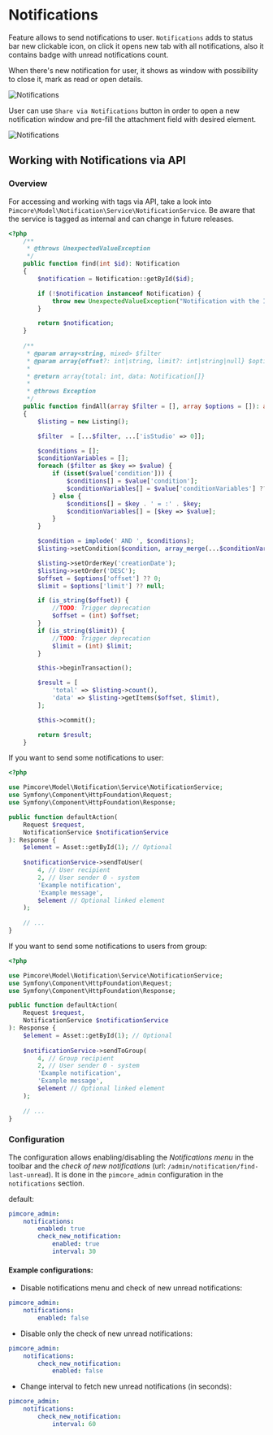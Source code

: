 # Notifications

Feature allows to send notifications to user. `Notifications` adds to status bar new clickable icon, on click it opens new tab with all notifications, also it contains badge with unread notifications count.

When there's new notification for user, it shows as window with possibility to close it, mark as read or open details.

![Notifications](../img/notifications_example.png)

User can use `Share via Notifications` button in order to open a new notification window and pre-fill the attachment field with desired element.

![Notifications](../img/share_via_notifications_example.png)

## Working with Notifications via API

### Overview 

For accessing and working with tags via API, take a look into `Pimcore\Model\Notification\Service\NotificationService`.
Be aware that the service is tagged as internal and can change in future releases.
```php
<?php
    /**
     * @throws UnexpectedValueException
     */
    public function find(int $id): Notification
    {
        $notification = Notification::getById($id);

        if (!$notification instanceof Notification) {
            throw new UnexpectedValueException("Notification with the ID {$id} doesn't exists");
        }

        return $notification;
    }
    
    /**
     * @param array<string, mixed> $filter
     * @param array{offset?: int|string, limit?: int|string|null} $options
     *
     * @return array{total: int, data: Notification[]}
     *
     * @throws Exception
     */
    public function findAll(array $filter = [], array $options = []): array
    {
        $listing = new Listing();

        $filter  = [...$filter, ...['isStudio' => 0]];

        $conditions = [];
        $conditionVariables = [];
        foreach ($filter as $key => $value) {
            if (isset($value['condition'])) {
                $conditions[] = $value['condition'];
                $conditionVariables[] = $value['conditionVariables'] ?? [];
            } else {
                $conditions[] = $key . ' = :' . $key;
                $conditionVariables[] = [$key => $value];
            }
        }

        $condition = implode(' AND ', $conditions);
        $listing->setCondition($condition, array_merge(...$conditionVariables));

        $listing->setOrderKey('creationDate');
        $listing->setOrder('DESC');
        $offset = $options['offset'] ?? 0;
        $limit = $options['limit'] ?? null;

        if (is_string($offset)) {
            //TODO: Trigger deprecation
            $offset = (int) $offset;
        }
        if (is_string($limit)) {
            //TODO: Trigger deprecation
            $limit = (int) $limit;
        }

        $this->beginTransaction();

        $result = [
            'total' => $listing->count(),
            'data' => $listing->getItems($offset, $limit),
        ];

        $this->commit();

        return $result;
    }
```

If you want to send some notifications to user:
```php
<?php

use Pimcore\Model\Notification\Service\NotificationService;
use Symfony\Component\HttpFoundation\Request;
use Symfony\Component\HttpFoundation\Response;

public function defaultAction(
    Request $request,
    NotificationService $notificationService
): Response {
    $element = Asset::getById(1); // Optional
    
    $notificationService->sendToUser(
        4, // User recipient
        2, // User sender 0 - system
        'Example notification',
        'Example message', 
        $element // Optional linked element
    );
    
    // ...
}
```

If you want to send some notifications to users from group:
```php
<?php

use Pimcore\Model\Notification\Service\NotificationService;
use Symfony\Component\HttpFoundation\Request;
use Symfony\Component\HttpFoundation\Response;

public function defaultAction(
    Request $request,
    NotificationService $notificationService
): Response {
    $element = Asset::getById(1); // Optional
    
    $notificationService->sendToGroup(
        4, // Group recipient
        2, // User sender 0 - system
        'Example notification',
        'Example message', 
        $element // Optional linked element
    );
    
    // ...
}
```

### Configuration

The configuration allows enabling/disabling the *Notifications menu* in the toolbar
and the *check of new notifications* (url: `/admin/notification/find-last-unread`).
It is done in the `pimcore_admin` configuration in the `notifications` section.

default:
```yaml
pimcore_admin:
    notifications:
        enabled: true
        check_new_notification:
            enabled: true
            interval: 30
```

#### Example configurations:

* Disable notifications menu and check of new unread notifications:
```yaml
pimcore_admin:
    notifications:
        enabled: false
```

* Disable only the check of new unread notifications:
```yaml
pimcore_admin:
    notifications:
        check_new_notification:
            enabled: false
```

* Change interval to fetch new unread notifications (in seconds):
```yaml
pimcore_admin:
    notifications:
        check_new_notification:
            interval: 60
```
